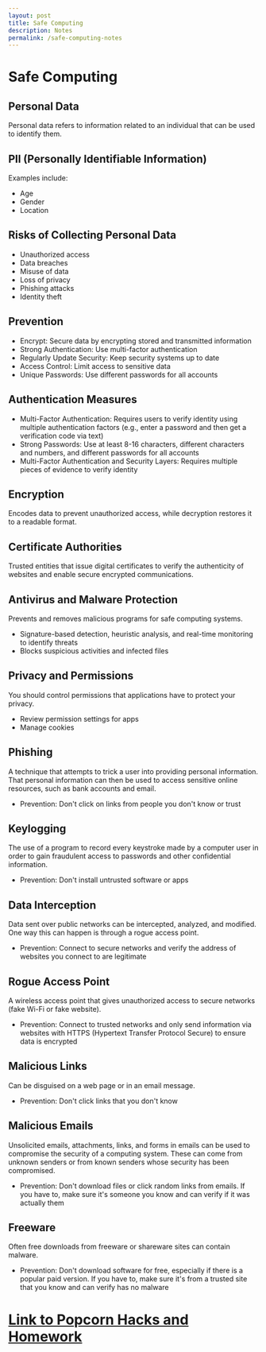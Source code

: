 ```yaml
---
layout: post
title: Safe Computing
description: Notes
permalink: /safe-computing-notes
--- 
```

# Safe Computing

## Personal Data
Personal data refers to information related to an individual that can be used to identify them.

## PII (Personally Identifiable Information)
Examples include:
- Age  
- Gender  
- Location  

## Risks of Collecting Personal Data
- Unauthorized access  
- Data breaches  
- Misuse of data  
- Loss of privacy  
- Phishing attacks  
- Identity theft  

## Prevention
- Encrypt: Secure data by encrypting stored and transmitted information  
- Strong Authentication: Use multi-factor authentication  
- Regularly Update Security: Keep security systems up to date  
- Access Control: Limit access to sensitive data  
- Unique Passwords: Use different passwords for all accounts  

## Authentication Measures
- Multi-Factor Authentication: Requires users to verify identity using multiple authentication factors (e.g., enter a password and then get a verification code via text)  
- Strong Passwords: Use at least 8-16 characters, different characters and numbers, and different passwords for all accounts  
- Multi-Factor Authentication and Security Layers: Requires multiple pieces of evidence to verify identity  

## Encryption
Encodes data to prevent unauthorized access, while decryption restores it to a readable format.

## Certificate Authorities
Trusted entities that issue digital certificates to verify the authenticity of websites and enable secure encrypted communications.

## Antivirus and Malware Protection
Prevents and removes malicious programs for safe computing systems.
- Signature-based detection, heuristic analysis, and real-time monitoring to identify threats  
- Blocks suspicious activities and infected files  

## Privacy and Permissions
You should control permissions that applications have to protect your privacy.
- Review permission settings for apps  
- Manage cookies  

## Phishing
A technique that attempts to trick a user into providing personal information. That personal information can then be used to access sensitive online resources, such as bank accounts and email.
- Prevention: Don't click on links from people you don't know or trust  

## Keylogging
The use of a program to record every keystroke made by a computer user in order to gain fraudulent access to passwords and other confidential information.
- Prevention: Don't install untrusted software or apps  

## Data Interception
Data sent over public networks can be intercepted, analyzed, and modified. One way this can happen is through a rogue access point.
- Prevention: Connect to secure networks and verify the address of websites you connect to are legitimate  

## Rogue Access Point
A wireless access point that gives unauthorized access to secure networks (fake Wi-Fi or fake website).
- Prevention: Connect to trusted networks and only send information via websites with HTTPS (Hypertext Transfer Protocol Secure) to ensure data is encrypted  

## Malicious Links
Can be disguised on a web page or in an email message.
- Prevention: Don't click links that you don't know  

## Malicious Emails
Unsolicited emails, attachments, links, and forms in emails can be used to compromise the security of a computing system. These can come from unknown senders or from known senders whose security has been compromised.
- Prevention: Don't download files or click random links from emails. If you have to, make sure it's someone you know and can verify if it was actually them  

## Freeware
Often free downloads from freeware or shareware sites can contain malware.
- Prevention: Don't download software for free, especially if there is a popular paid version. If you have to, make sure it's from a trusted site that you know and can verify has no malware  


# <a href="{{ site.baseurl }}/safecomputing ">Link to Popcorn Hacks and Homework</a>